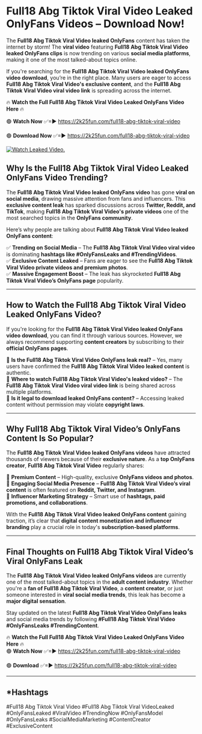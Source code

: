 # Full18 Abg Tiktok Viral Video Leaked OnlyFans Videos – Download Now!

The **Full18 Abg Tiktok Viral Video leaked OnlyFans** content has taken the internet by storm! The **viral video** featuring **Full18 Abg Tiktok Viral Video leaked OnlyFans clips** is now trending on various **social media platforms**, making it one of the most talked-about topics online.  

If you're searching for the **Full18 Abg Tiktok Viral Video leaked OnlyFans video download**, you’re in the right place. Many users are eager to access **Full18 Abg Tiktok Viral Video's exclusive content**, and the **Full18 Abg Tiktok Viral Video viral video link** is spreading across the internet.  

🔥 **Watch the Full Full18 Abg Tiktok Viral Video Leaked OnlyFans Video Here** 🔥  

🟢 **Watch Now** ✅=► https://2k25fun.com/full18-abg-tiktok-viral-video

🟢 **Download Now** ✅=► https://2k25fun.com/full18-abg-tiktok-viral-video

[![Watch Leaked Video.](https://miro.medium.com/v2/resize:fit:828/format:webp/1*cilzJN44JGOrTw9NJCrNHA.gif "Watch Leaked Video")](https://2k25fun.com/full18-abg-tiktok-viral-video)

## **Why Is the Full18 Abg Tiktok Viral Video Leaked OnlyFans Video Trending?**  

The **Full18 Abg Tiktok Viral Video leaked OnlyFans video** has gone **viral on social media**, drawing massive attention from fans and influencers. This **exclusive content leak** has sparked discussions across **Twitter, Reddit, and TikTok**, making **Full18 Abg Tiktok Viral Video's private videos** one of the most searched topics in the **OnlyFans community**.  

Here’s why people are talking about **Full18 Abg Tiktok Viral Video leaked OnlyFans content**:  

✅ **Trending on Social Media** – The **Full18 Abg Tiktok Viral Video viral video** is dominating **hashtags like #OnlyFansLeaks and #TrendingVideos**.  
✅ **Exclusive Content Leaked** – Fans are eager to see the **Full18 Abg Tiktok Viral Video private videos and premium photos**.  
✅ **Massive Engagement Boost** – The leak has skyrocketed **Full18 Abg Tiktok Viral Video’s OnlyFans page** popularity.  

---

## **How to Watch the Full18 Abg Tiktok Viral Video Leaked OnlyFans Video?**  

If you're looking for the **Full18 Abg Tiktok Viral Video leaked OnlyFans video download**, you can find it through various sources. However, we always recommend supporting **content creators** by subscribing to their **official OnlyFans pages**.  

🔹 **Is the Full18 Abg Tiktok Viral Video OnlyFans leak real?** – Yes, many users have confirmed the **Full18 Abg Tiktok Viral Video leaked content** is authentic.  
🔹 **Where to watch Full18 Abg Tiktok Viral Video's leaked video?** – The **Full18 Abg Tiktok Viral Video viral video link** is being shared across multiple platforms.  
🔹 **Is it legal to download leaked OnlyFans content?** – Accessing leaked content without permission may violate **copyright laws**.  

---

## **Why Full18 Abg Tiktok Viral Video’s OnlyFans Content Is So Popular?**  

The **Full18 Abg Tiktok Viral Video leaked OnlyFans videos** have attracted thousands of viewers because of their **exclusive nature**. As a **top OnlyFans creator**, **Full18 Abg Tiktok Viral Video** regularly shares:  

📌 **Premium Content** – High-quality, exclusive **OnlyFans videos and photos**.  
📌 **Engaging Social Media Presence** – **Full18 Abg Tiktok Viral Video’s viral content** is often featured on **Reddit, Twitter, and Instagram**.  
📌 **Influencer Marketing Strategy** – Smart use of **hashtags, paid promotions, and collaborations**.  

With the **Full18 Abg Tiktok Viral Video leaked OnlyFans content** gaining traction, it’s clear that **digital content monetization and influencer branding** play a crucial role in today's **subscription-based platforms**.  

---

## **Final Thoughts on Full18 Abg Tiktok Viral Video’s Viral OnlyFans Leak**  

The **Full18 Abg Tiktok Viral Video leaked OnlyFans videos** are currently one of the most talked-about topics in the **adult content industry**. Whether you're a **fan of Full18 Abg Tiktok Viral Video**, a **content creator**, or just someone interested in **viral social media trends**, this leak has become a **major digital sensation**.  

Stay updated on the latest **Full18 Abg Tiktok Viral Video OnlyFans leaks** and social media trends by following **#Full18 Abg Tiktok Viral Video #OnlyFansLeaks #TrendingContent**.  

🔥 **Watch the Full Full18 Abg Tiktok Viral Video Leaked OnlyFans Video Here** 🔥  
🟢 **Watch Now** ✅=► https://2k25fun.com/full18-abg-tiktok-viral-video

🟢 **Download** ✅=► https://2k25fun.com/full18-abg-tiktok-viral-video

---

## *Hashtags
#Full18 Abg Tiktok Viral Video #Full18 Abg Tiktok Viral VideoLeaked #OnlyFansLeaked #ViralVideo #TrendingNow #OnlyFansModel #OnlyFansLeaks #SocialMediaMarketing #ContentCreator #ExclusiveContent  